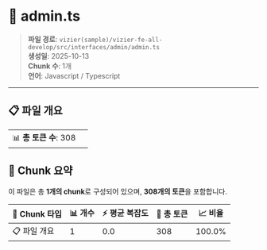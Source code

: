 # 📄 admin.ts

> **파일 경로**: `vizier(sample)/vizier-fe-all-develop/src/interfaces/admin/admin.ts`  
> **생성일**: 2025-10-13  
> **Chunk 수**: 1개  
> **언어**: Javascript / Typescript
---


## 📋 파일 개요

| | |
|--|--|
| 📊 **총 토큰 수**: 308 |  |






## 🧩 Chunk 요약

이 파일은 총 **1개의 chunk**로 구성되어 있으며, **308개의 토큰**을 포함합니다.

| 🧩 Chunk 타입 | 📊 개수 | ⚡ 평균 복잡도 | 📝 총 토큰 | 📈 비율 |
|---------------|--------|-------------|----------|--------|
| 📋 파일 개요 | 1 | 0.0 | 308 | 100.0% |


